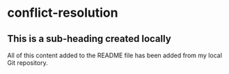 # conflict-resolution

## This is a sub-heading created locally

All of this content added to the README file has been added from my local Git repository.
